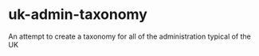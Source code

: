 # uk-admin-taxonomy
An attempt to create a taxonomy for all of the administration typical of the UK

